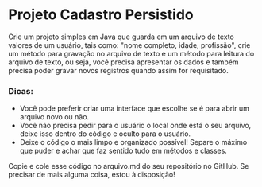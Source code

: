 # Projeto Cadastro Persistido

Crie um projeto simples em Java que guarda em um arquivo de texto valores de um usuário, tais como: "nome completo, idade, profissão", crie um método para gravação no arquivo de texto e um método para leitura do arquivo de texto, ou seja, você precisa apresentar os dados e também precisa poder gravar novos registros quando assim for requisitado.

### Dicas:

- Você pode preferir criar uma interface que escolhe se é para abrir um arquivo novo ou não.
- Você não precisa pedir para o usuário o local onde está o seu arquivo, deixe isso dentro do código e oculto para o usuário.
- Deixe o código o mais limpo e organizado possível! Separe o máximo que puder e achar que faz sentido tudo em métodos e classes.

Copie e cole esse código no arquivo.md do seu repositório no GitHub. Se precisar de mais alguma coisa, estou à disposição!
